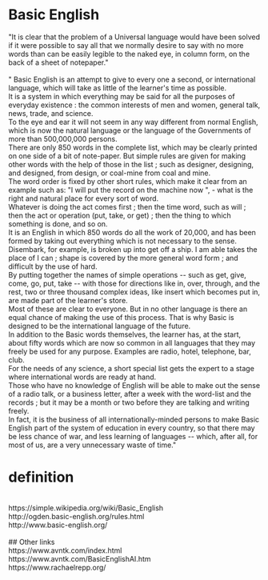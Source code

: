 # Basic English

"It is clear that the problem of a Universal language would have been solved if it were possible to say all that we normally desire to say with no more words than can be easily legible to the naked eye, in column form, on the back of a sheet of notepaper." <br><br>
" Basic English is an attempt to give to every one a second, or international language, which will take as little of the learner's time as possible.<br>
It is a system in which everything may be said for all the purposes of everyday existence : the common interests of men and women, general talk, news, trade, and science. <br>To the eye and ear it will not seem in any way different from normal English, which is now the natural language or the language of the Governments of more than 500,000,000 persons. <br>
There are only 850 words in the complete list, which may be clearly printed on one side of a bit of note-paper. But simple rules are given for making other words with the help of those in the list ; such as designer, designing, and designed, from design, or coal-mine from coal and mine. <br>
The word order is fixed by other short rules, which make it clear from an example such as: "I will put the record on the machine now ", - what is the right and natural place for every sort of word. <br>
Whatever is doing the act comes first ; then the time word, such as will ; then the act or operation (put, take, or get) ; then the thing to which something is done, and so on. <br>
It is an English in which 850 words do all the work of 20,000, and has been formed by taking out everything which is not necessary to the sense. Disembark, for example, is broken up into get off a ship. I am able takes the place of I can ; shape is covered by the more general word form ; and difficult by the use of hard.<br>
By putting together the names of simple operations -- such as get, give, come, go, put, take -- with those for directions like in, over, through, and the rest, two or three thousand complex ideas, like insert which becomes put in, are made part of the learner's store.<br> 
Most of these are clear to everyone. But in no other language is there an equal chance of making the use of this process. That is why Basic is designed to be the international language of the future.<br>
In addition to the Basic words themselves, the learner has, at the start, about fifty words which are now so common in all languages that they may freely be used for any purpose. Examples are radio, hotel, telephone, bar, club.<br> 
For the needs of any science, a short special list gets the expert to a stage where international words are ready at hand.<br>
Those who have no knowledge of English will be able to make out the sense of a radio talk, or a business letter, after a week with the word-list and the records ; but it may be a month or two before they are talking and writing freely.<br>
In fact, it is the business of all internationally-minded persons to make Basic English part of the system of education in every country, so that there may be less chance of war, and less learning of languages -- which, after all, for most of us, are a very unnecessary waste of time."<br>


# definition
<br>
https://simple.wikipedia.org/wiki/Basic_English
<br>
http://ogden.basic-english.org/rules.html
<br>
http://www.basic-english.org/
<br>
<br>
## Other links
<br>
https://www.avntk.com/index.html
<br>
https://www.avntk.com/BasicEnglishAI.htm
<br>
https://www.rachaelrepp.org/
<br>

